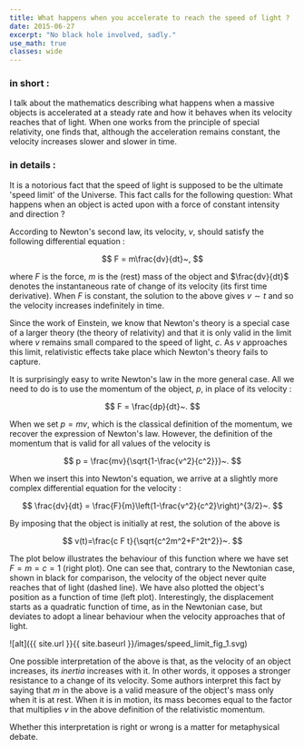 ```yaml
---
title: What happens when you accelerate to reach the speed of light ?
date: 2015-06-27
excerpt: "No black hole involved, sadly."
use_math: true
classes: wide
---
```



### in short :

I talk about the mathematics describing what happens when a massive objects is accelerated at a steady rate and how it behaves when its velocity reaches that of light. When one works from the principle of special relativity, one finds that, although the acceleration remains constant, the velocity increases slower and slower in time.

### in details :

It is a notorious fact that the speed of light is supposed to be the ultimate 'speed limit' of the Universe. This fact calls for the following question: What happens when an object is acted upon with a force of constant intensity and direction ?

According to Newton's second law, its velocity, $v$, should satisfy the following differential equation :

$$
 F = m\frac{dv}{dt}~,
$$

where $F$ is the force, $m$ is the (rest) mass of the object and $\frac{dv}{dt}$ denotes the instantaneous rate of change of its velocity (its first time derivative). When $F$ is constant, the solution to the above gives $v \sim t$ and so the velocity increases indefinitely in time.

Since the work of Einstein, we know that Newton's theory is a special case of a larger theory (the theory of relativity) and that it is only valid in the limit where $v$ remains small compared to the speed of light, $c$. As $v$ approaches this limit, relativistic effects take place which Newton's theory fails to capture.

It is surprisingly easy to write Newton's law in the more general case. All we need to do is to use the momentum of the object, $p$, in place of its velocity :

$$
 F = \frac{dp}{dt}~.
$$

When we set $p=mv$, which is the classical definition of the momentum, we recover the expression of Newton's law. However, the definition of the momentum that is valid for all values of the velocity is

$$
 p = \frac{mv}{\sqrt{1-\frac{v^2}{c^2}}}~.
$$

When we insert this into Newton's equation, we arrive at a slightly more complex differential equation for the velocity :

$$
 \frac{dv}{dt} = \frac{F}{m}\left(1-\frac{v^2}{c^2}\right)^{3/2}~.
$$

By imposing that the object is initially at rest, the solution of the above is

$$
 v(t)=\frac{c F t}{\sqrt{c^2m^2+F^2t^2}}~.
$$

The plot below illustrates the behaviour of this function where we have set $F=m=c=1$ (right plot). One can see that, contrary to the Newtonian case, shown in black for comparison, the velocity of the object never quite reaches that of light (dashed line). We have also plotted the object's position as a function of time (left plot). Interestingly, the displacement starts as a quadratic function of time, as in the Newtonian case, but deviates to adopt a linear behaviour when the velocity approaches that of light.

![alt]({{ site.url }}{{ site.baseurl }}/images/speed_limit_fig_1.svg)

One possible interpretation of the above is that, as the velocity of an object increases, its *inertia* increases with it. In other words, it opposes a stronger resistance to a change of its velocity. Some authors interpret this fact by saying that $m$ in the above is a valid measure of the object's mass only when it is at rest. When it is in motion, its mass becomes equal to the factor that multiplies $v$ in the above definition of the relativistic momentum.

Whether this interpretation is right or wrong is a matter for metaphysical debate.
